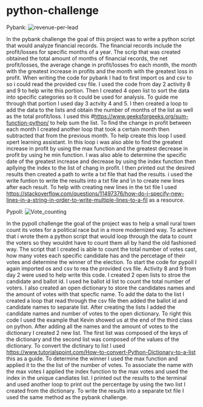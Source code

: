 # python-challenge
 
Pybank:
![revenue-per-lead](https://github.com/grantgorham26/python-challenge/assets/154031840/fc92c94d-fd8a-4849-bbb4-efdeea97d220)


In the pybank challenge the goal of this project was to write a python script that would analyze financial records. The financial records include the profit/losses for specific months of a year. The scrip that was created obtained the total amount of months of financial records, the net profit/losses, the average change in profit/losses fro each month, the month with the  greatest increase in profits and the month with the greatest loss in profit.
When writing the code for pybank I had to first import os and csv to so i could read the provided csv file. I used the code from day 2 activity 8 and 9 to help write this portion. Then I created 4 open list to sort the data into specific categories so it could be used for analysis. To guide me through that portion I used day 3 actvity 4 and 5. I then created a loop to add the data to the lists and obtain the number of months of the list as well as the total profit/loss. I used this #https://www.geeksforgeeks.org/sum-function-python/ to help sum the list. To find the change in profit between each month I created another loop that took a certain month then subtracted that from the previous month. To help create this loop I used xpert learning assistant. In this loop i was also able to find the greatest increase in profit by using the max function and the greatest decrease in profit by using he min function. I was also able to determine the specific date of the greatest increase and decrease by using the index function then apllying the index to the list of chang in profit. I then printed out the desired results then created a path to write a txt file that had the results. i used the write funtion to write the results into a txt file and \n to create new lines after each result. To help with creating new lines in the txt file I used https://stackoverflow.com/questions/11497376/how-do-i-specify-new-lines-in-a-string-in-order-to-write-multiple-lines-to-a-fil as a resource. 



Pypoll:
![Vote_counting](https://github.com/grantgorham26/python-challenge/assets/154031840/3d562225-cb23-45b9-b7b8-4aaf514b296d)


In the pypoll challenge the goal of the project was to help a small rural town count its votes for a political race but in a more modernized way. To achieve that i wrote them a python script that would loop through the data to count the voters so they wouldnt have to count them all by hand the old fashioned way. The script that I created is able to count the total number of votes cast, how many votes each specific candidate has and the percetage of their votes and determine the winner of the election.
To start the code for pypoll I again imported os and csv to rea the provided cvs file. Activity 8 and 9 from day 2 were used to help write this code. I created 2 open lists to stroe the candidate and ballot id. I used he ballot id list to count the total number of voters. I also created an open dictionary to store the candidates names and the amount of votes with that specfic name. To add the data to the list I created a loop that read through the csv file then added the ballot id and candidate names to separate list. After creating the lists I added the candidate names and number of votes to the open dictionary. To right this code I used the example that Kevin showed us at the end of the third class on python. After adding all the names and the amount of votes to the dictionary I created 2 new list. The first list was composed of the keys of the dictionary and the second list was composed of the values of the dictionary. To convert the dictinary to list I used https://www.tutorialspoint.com/How-to-convert-Python-Dictionary-to-a-list this as a guide. To determine the winner I used the max function and applied it to the the list of the number of votes. To associate the name with the max votes I applied the index function to the max votes and used the index in the unique candiates list. I printed out the results to the terminal and used another loop to print out the percentage by using the two list I created from the dictionary. To write the results into a separate txt file I used the same method as the pybank challenge. 
